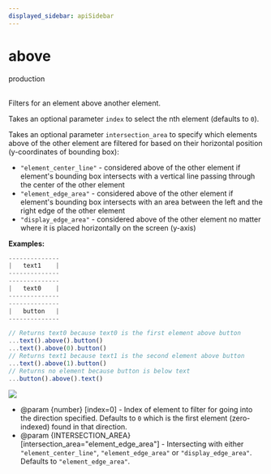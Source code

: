 ```yaml
---
displayed_sidebar: apiSidebar
---
```

# above
<span class="theme-doc-version-badge badge badge--success">production</span><br/><br/>

Filters for an element above another element.

Takes an optional parameter `index` to select the nth element (defaults to `0`).

Takes an optional parameter `intersection_area` to specify which elements above of the other element are filtered for based on their horizontal position (y-coordinates of bounding box):
- `"element_center_line"` - considered above of the other element if element's bounding box intersects with a vertical line passing through the center of the other element
- `"element_edge_area"` - considered above of the other element if element's bounding box intersects with an area between the left and the right edge of the other element
- `"display_edge_area"` - considered above of the other element no matter where it is placed horizontally on the screen (y-axis)

**Examples:**
```typescript 
--------------
|   text1    |
--------------
--------------
|   text0    |
--------------
--------------
|   button   |
--------------

// Returns text0 because text0 is the first element above button
...text().above().button()
...text().above(0).button()
// Returns text1 because text1 is the second element above button
...text().above(1).button()
// Returns no element because button is below text
...button().above().text()
```
![](/img/gif/above.gif)

   * @param \{number} [index=0] - Index of element to filter for going into the direction specified. Defaults to `0` which is the first element (zero-indexed) found in that direction.
   * @param \{INTERSECTION_AREA} [intersection_area="element_edge_area"] - Intersecting with either `"element_center_line"`, `"element_edge_area"` or `"display_edge_area"`. Defaults to `"element_edge_area"`.
